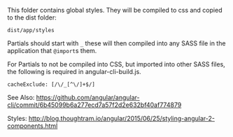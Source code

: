 This folder contains global styles.
They will be compiled to css and copied to the dist folder:

`dist/app/styles`

Partials should start with `_` these will then compiled into any SASS file in the application that
`@import`s them.

For Partials to not be compiled into CSS, but imported into other SASS files,
the following is required in angular-cli-build.js.

`cacheExclude: [/\/_[^\/]+$/]`

See Also: https://github.com/angular/angular-cli/commit/6b45099b6a277ecd7a57f2d2e632bf40af774879

Styles:
http://blog.thoughtram.io/angular/2015/06/25/styling-angular-2-components.html